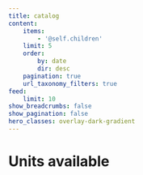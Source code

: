```yaml
---
title: catalog
content:
    items:
        - '@self.children'
    limit: 5
    order:
        by: date
        dir: desc
    pagination: true
    url_taxonomy_filters: true
feed:
    limit: 10
show_breadcrumbs: false
show_pagination: false
hero_classes: overlay-dark-gradient
---
```


# Units available